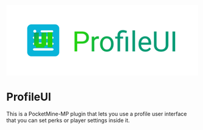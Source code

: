   <img src="https://github.com/CreeperPlayer20/ProfileUI/blob/master/Logo.PNG" alt="ProfileUI logo" title="Aimeos" align="center" />

# ProfileUI 
This is a PocketMine-MP plugin that lets you use a profile user interface that you can set perks or player settings inside it.
